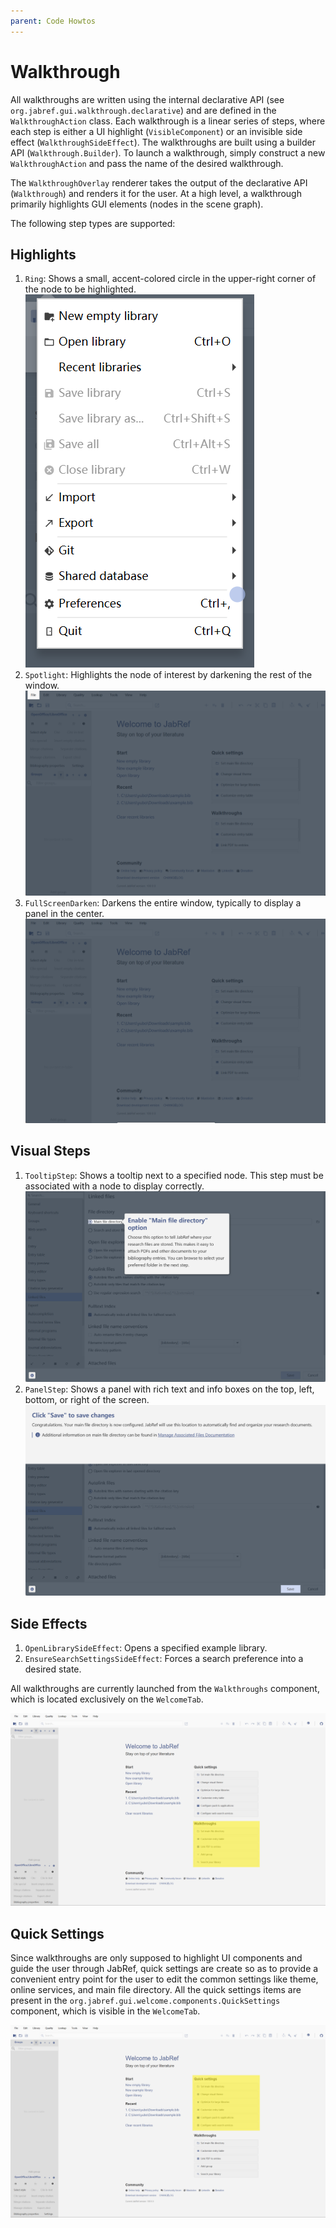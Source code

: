 ```yaml
---
parent: Code Howtos
---
```


# Walkthrough

All walkthroughs are written using the internal declarative API (see `org.jabref.gui.walkthrough.declarative`) and are
defined in the `WalkthroughAction` class. Each walkthrough is a linear series of steps, where each step is either a UI
highlight (`VisibleComponent`) or an invisible side effect (`WalkthroughSideEffect`). The walkthroughs are built using a
builder API (`Walkthrough.Builder`). To launch a walkthrough, simply construct a new `WalkthroughAction` and pass the
name of the desired walkthrough.

The `WalkthroughOverlay` renderer takes the output of the declarative API (`Walkthrough`) and renders it for the user.
At a high level, a walkthrough primarily highlights GUI elements (nodes in the scene graph).

The following step types are supported:

## Highlights

1. `Ring`: Shows a small, accent-colored circle in the upper-right corner of the node to be highlighted.
   ![A blue, semi-transparent circle highlighting the "Preferences" button](../images/ring.png)
2. `Spotlight`: Highlights the node of interest by darkening the rest of the window.
   ![The "File" menu item highlighted with a spotlight effect](../images/backdrop.png)
3. `FullScreenDarken`: Darkens the entire window, typically to display a panel in the center.
   ![The entire application window darkened](../images/fullscreen-darken.png)

## Visual Steps

1. `TooltipStep`: Shows a tooltip next to a specified node. This step must be associated with a node to display
   correctly.
   ![A tooltip pointing to "Use Main File Directory"](../images/tooltip.png)
2. `PanelStep`: Shows a panel with rich text and info boxes on the top, left, bottom, or right of the screen.
   ![A information panel displayed at the top of the screen.](../images/panel-step.png)

## Side Effects

1. `OpenLibrarySideEffect`: Opens a specified example library.
2. `EnsureSearchSettingsSideEffect`: Forces a search preference into a desired state.

All walkthroughs are currently launched from the `Walkthroughs` component, which is located exclusively on the
`WelcomeTab`.

![The "Walkthroughs" section of the Welcome Tab, showing a list of available walkthroughs](../images/walkthroughs.png)

## Quick Settings

Since walkthroughs are only supposed to highlight UI components and guide the user through JabRef, quick settings are
create so as to provide a convenient entry point for the user to edit the common settings like theme, online services,
and main file directory. All the quick settings items are present in the `org.jabref.gui.welcome.components.QuickSettings`
component, which is visible in the `WelcomeTab`.

![The 'Quick Settings' section of the Welcome Tab, showing options for main file directory, theme, online settings, etc](../images/quicksettings.png)

